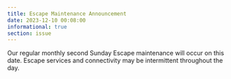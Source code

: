 ```yaml
---
title: Escape Maintenance Announcement 
date: 2023-12-10 00:08:00
informational: true
section: issue
---
```


Our regular monthly second Sunday Escape maintenance will occur on this date. Escape services and connectivity may be intermittent throughout the day.

